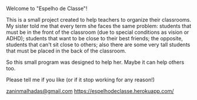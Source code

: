 Welcome to "Espelho de Classe"!

This is a small project created to help teachers to organize their classrooms. My sister told me that every term she faces the same problem: students that must be in the front of the classroom (due to special conditions as vision or ADHD); students that want to be close to their best friends; the opposite, students that can't sit close to others; also there are some very tall students that must be placed in the back of the classroom.

So this small program was designed to help her. Maybe it can help others too. 

Please tell me if you like (or if it stop working for any reason!)

zaninmalhadas@gmail.com
https://espelhodeclasse.herokuapp.com/

 